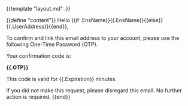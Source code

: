 {{template "layout.md" .}}

{{define "content"}}
Hello {{if .EnsName}}{{.EnsName}}{{else}}{{.UserAddress}}{{end}},

To confirm and link this email address to your account, please use the following One-Time Password (OTP).

Your confirmation code is:

**{{.OTP}}**

This code is valid for {{.Expiration}} minutes.

If you did not make this request, please disregard this email. No further action is required.
{{end}}